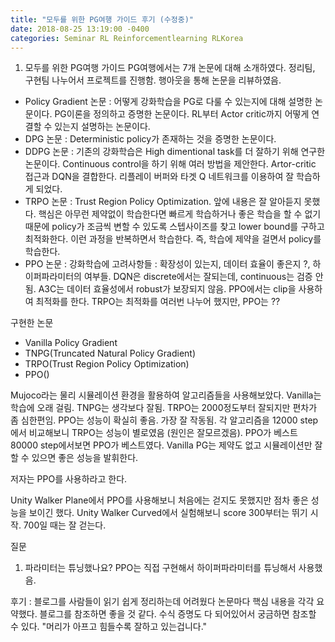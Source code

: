 ```yaml
---
title: "모두를 위한 PG여행 가이드 후기 (수정중)"
date: 2018-08-25 13:19:00 -0400
categories: Seminar RL Reinforcementlearning RLKorea
---
```


1. 모두를 위한 PG여행 가이드
PG여행에서는 7개 논문에 대해 소개하였다. 정리팀, 구현팀 나누어서 프로젝트를 진행함. 행아웃을 통해 논문을 리뷰하였음.

- Policy Gradient 논문 : 어떻게 강화학습을 PG로 다룰 수 있는지에 대해 설명한 논문이다. PG이론을 정의하고 증명한 논문이다. RL부터 Actor critic까지 어떻게 연결할 수 있는지 설명하는 논문이다.
- DPG 논문 : Deterministic policy가 존재하는 것을 증명한 논문이다. 
- DDPG 논문 : 기존의 강화학습은 High dimentional task를 더 잘하기 위해 연구한 논문이다. Continuous control을 하기 위해 여러 방법을 제안한다. Artor-critic 접근과 DQN을 결합한다. 리플레이 버퍼와 타겟 Q 네트워크를 이용하여 잘 학습하게 되었다.
- TRPO 논문 : Trust Region Policy Optimization. 앞에 내용은 잘 알아듣지 못했다. 핵심은 아무런 제약없이 학습한다면 빠르게 학습하거나 좋은 학습을 할 수 없기 때문에 policy가 조금씩 변할 수 있도록 스텝사이즈를 찾고 lower bound를 구하고 최적화한다. 이런 과정을 반복하면서 학습한다. 
즉, 학습에 제약을 걸면서 policy를 학습한다.
- PPO 논문 : 
강화학습에 고려사항들 : 확장성이 있는지, 데이터 효율이 좋은지 ?, 하이퍼파라미터의 여부들.
DQN은 discrete에서는 잘되는데, continuous는 검증 안됨.
A3C는 데이터 효율성에서 robust가 보장되지 않음.
PPO에서는 clip을 사용하여 최적화를 한다. TRPO는 최적화를 여러번 나누어 했지만, PPO는 ??

구현한 논문 
- Vanilla Policy Gradient
- TNPG(Truncated Natural Policy Gradient)
- TRPO(Trust Region Policy Optimization)
- PPO()

Mujoco라는 물리 시뮬레이션 환경을 활용하여 알고리즘들을 사용해보았다. 
Vanilla는 학습에 오래 걸림.
TNPG는 생각보다 잘됨.
TRPO는 2000정도부터 잘되지만 편차가 좀 심한편임.
PPO는 성능이 확실히 좋음. 가장 잘 작동됨.
각 알고리즘을 12000 step에서 비교해보니 TRPO는 성능이 별로였음 (원인은 잘모르겠음). PPO가 베스트
80000 step에서보면 PPO가 베스트였다. Vanilla PG는 제약도 없고 시뮬레이션만 잘 할 수 있으면 좋은 성능을 발휘한다.

저자는 PPO를 사용하라고 한다.

Unity Walker Plane에서 PPO를 사용해보니 처음에는 걷지도 못했지만 점차 좋은 성능을 보이긴 했다. 
Unity Walker Curved에서 실험해보니 score 300부터는 뛰기 시작. 700일 때는 잘 걷는다.

질문
1. 파라미터는 튜닝했나요? PPO는 직접 구현해서 하이퍼파라미터를 튜닝해서 사용했음. 

후기 : 블로그를 사람들이 읽기 쉽게 정리하는데 어려웠다 논문마다 핵심 내용을 각각 요약했다. 블로그를 참조하면 좋을 것 같다. 수식 증명도 다 되어있어서 궁금하면 참조할 수 있다. 
"머리가 아프고 힘들수록 잘하고 있는겁니다."
